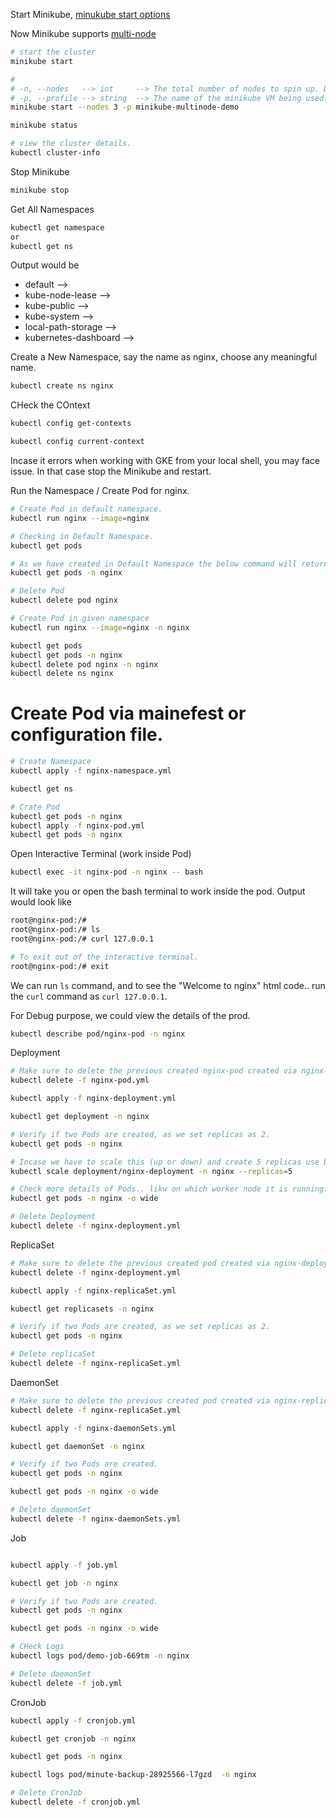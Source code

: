 Start Minikube, [minukube start options](https://minikube.sigs.k8s.io/docs/commands/start/)

Now Minikube supports [multi-node](https://minikube.sigs.k8s.io/docs/tutorials/multi_node/)

```bash
# start the cluster
minikube start 

# 
# -n, --nodes   --> int     --> The total number of nodes to spin up. Defaults to 1. (default 1)
# -p, --profile --> string  --> The name of the minikube VM being used. This can be set to allow having multiple instances of minikube independently. (default "minikube")
minikube start --nodes 3 -p minikube-multinode-demo

minikube status

# view the cluster details.
kubectl cluster-info

```

Stop Minikube
```bash
minikube stop
```

Get All Namespaces
```bash
kubectl get namespace
or
kubectl get ns
```

Output would be 
* default --> 
* kube-node-lease --> 
* kube-public --> 
* kube-system --> 
* local-path-storage --> 
* kubernetes-dashboard --> 

Create a New Namespace, say the name as nginx, choose any meaningful name.
```bash
kubectl create ns nginx
```

CHeck the COntext
```bash
kubectl config get-contexts

kubectl config current-context
```
Incase it errors when working with GKE from your local shell, you may face issue. In that case stop the Minikube and restart.

Run the Namespace / Create Pod for nginx.
```bash
# Create Pod in default namespace.
kubectl run nginx --image=nginx 

# Checking in Default Namespace.
kubectl get pods

# As we have created in Default Namespace the below command will return "No Resources found in nginx namespace".
kubectl get pods -n nginx

# Delete Pod
kubectl delete pod nginx

# Create Pod in given namespace
kubectl run nginx --image=nginx -n nginx

kubectl get pods
kubectl get pods -n nginx
kubectl delete pod nginx -n nginx
kubectl delete ns nginx

```

# Create Pod via mainefest or configuration file.
```bash
# Create Namespace
kubectl apply -f nginx-namespace.yml

kubectl get ns

# Crate Pod
kubectl get pods -n nginx
kubectl apply -f nginx-pod.yml
kubectl get pods -n nginx
```

Open Interactive Terminal (work inside Pod)
```bash
kubectl exec -it nginx-pod -n nginx -- bash
```
It will take you or open the bash terminal to work inside the pod.
Output would look like 
```bash
root@nginx-pod:/# 
root@nginx-pod:/# ls
root@nginx-pod:/# curl 127.0.0.1

# To exit out of the interactive terminal.
root@nginx-pod:/# exit
```
We can run `ls` command, and to see the "Welcome to nginx" html code.. run the `curl` command as `curl 127.0.0.1`.


For Debug purpose, we could view the details of the prod.
```bash
kubectl describe pod/nginx-pod -n nginx
```

Deployment
```bash
# Make sure to delete the previous created nginx-pod created via nginx-pod.yml.
kubectl delete -f nginx-pod.yml 

kubectl apply -f nginx-deployment.yml 

kubectl get deployment -n nginx

# Verify if two Pods are created, as we set replicas as 2.
kubectl get pods -n nginx

# Incase we have to scale this (up or down) and create 5 replicas use below.
kubectl scale deployment/nginx-deployment -n nginx --replicas=5

# Check more details of Pods.. likw on which worker node it is running.
kubectl get pods -n nginx -o wide

# Delete Deployment
kubectl delete -f nginx-deployment.yml
```


ReplicaSet
```bash
# Make sure to delete the previous created pod created via nginx-deployment.yml.
kubectl delete -f nginx-deployment.yml

kubectl apply -f nginx-replicaSet.yml 

kubectl get replicasets -n nginx

# Verify if two Pods are created, as we set replicas as 2.
kubectl get pods -n nginx

# Delete replicaSet
kubectl delete -f nginx-replicaSet.yml
```

DaemonSet
```bash
# Make sure to delete the previous created pod created via nginx-replicaSet.yml.
kubectl delete -f nginx-replicaSet.yml

kubectl apply -f nginx-daemonSets.yml

kubectl get daemonSet -n nginx

# Verify if two Pods are created.
kubectl get pods -n nginx

kubectl get pods -n nginx -o wide

# Delete daemonSet
kubectl delete -f nginx-daemonSets.yml

```

Job
```bash

kubectl apply -f job.yml

kubectl get job -n nginx

# Verify if two Pods are created.
kubectl get pods -n nginx

kubectl get pods -n nginx -o wide

# CHeck Logs
kubectl logs pod/demo-job-669tm -n nginx

# Delete daemonSet
kubectl delete -f job.yml

```

CronJob
```bash
kubectl apply -f cronjob.yml

kubectl get cronjob -n nginx

kubectl get pods -n nginx

kubectl logs pod/minute-backup-28925566-l7gzd  -n nginx

# Delete CronJob
kubectl delete -f cronjob.yml
```